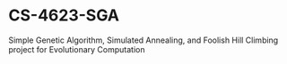 # CS-4623-SGA
Simple Genetic Algorithm, Simulated Annealing, and Foolish Hill Climbing project for Evolutionary Computation
